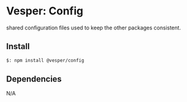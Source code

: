 # Vesper: Config

shared configuration files used to keep the other packages consistent.

## Install

```bash
$: npm install @vesper/config
```

## Dependencies

N/A
